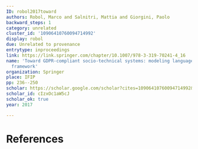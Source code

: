 ```yaml
---
ID: robol2017toward
authors: Robol, Marco and Salnitri, Mattia and Giorgini, Paolo
backward_steps: 1
category: unrelated
cluster_id: '10906410760094714992'
display: robol
due: Unrelated to provenance
entrytype: inproceedings
link: https://link.springer.com/chapter/10.1007/978-3-319-70241-4_16
name: 'Toward GDPR-compliant socio-technical systems: modeling language and reasoning
  framework'
organization: Springer
place: IFIP
pp: 236--250
scholar: https://scholar.google.com/scholar?cites=10906410760094714992&as_sdt=2005&sciodt=0,5&hl=en
scholar_id: cIzxOc1aW5cJ
scholar_ok: true
year: 2017

---
```


# References

